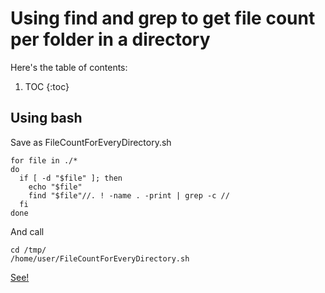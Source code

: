 # Using find and grep to get file count per folder in a directory

Here's the table of contents:

1. TOC
{:toc}

## Using bash

Save as FileCountForEveryDirectory.sh

```
for file in ./*
do
  if [ -d "$file" ]; then
  	echo "$file"
  	find "$file"//. ! -name . -print | grep -c //
  fi
done
```

And call

```
cd /tmp/
/home/user/FileCountForEveryDirectory.sh
```

[See!](https://unix.stackexchange.com/a/1126)
